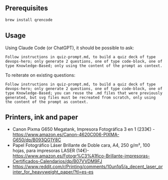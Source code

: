 ## Prerequisites

```sh
brew install qrencode
```

## Usage

Using Claude Code (or ChatGPT), it should be possible to ask:
```
Follow instructions in quiz-prompt.md, to build a quiz deck of type devops-hero; only generate 2 questions, one of type code-block, one of type Knowledge-Based; only using the content of the prompt as context. 
```

To reiterate on existing questions:
```
Follow instructions in quiz-prompt.md, to build a quiz deck of type devops-hero; only generate 2 questions, one of type code-block, one of type Knowledge-Based; you can reuse the .md files that were previously generated, but svg files must be recreated from scratch, only using the content of the prompt as context. 
```


## Printers, ink and paper
- Canon Pixma G650 Megatank, Impresora Fotográfica 3 en 1 (233€) - https://www.amazon.es/Canon-4620C006-PIXMA-G650/dp/B093QG1Y8C
- Papel Fotográfico Láser Brillante de Doble cara, A4, 250 g/m², 100 hojas, para impresoras LASER (14€)- https://www.amazon.es/Fotogr%C3%A1fico-Brillante-impresoras-Certificados-Calendarios/dp/B07VVDM9FJ
- https://www.reddit.com/r/Printing/comments/10un1q5/a_decent_laser_printer_for_heavyweight_paper/?tl=es-es